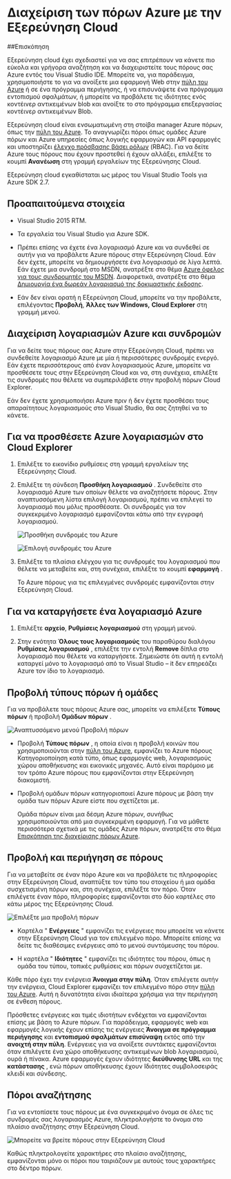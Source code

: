 <properties 
   pageTitle="Διαχείριση Azure πόρων με την Εξερεύνηση Cloud | Microsoft Azure"
   description="Μάθετε πώς να χρησιμοποιείτε Cloud Explorer για να περιηγηθείτε και να διαχειριστείτε πόρους Azure εντός Visual Studio."
   services="visual-studio-online"
   documentationCenter="na"
   authors="TomArcher"
   manager="douge"
   editor="" />
<tags 
   ms.service="multiple"
   ms.devlang="dotnet"
   ms.topic="article"
   ms.tgt_pltfrm="na"
   ms.workload="multiple"
   ms.date="08/15/2016"
   ms.author="tarcher" />

# <a name="managing-azure-resources-with-cloud-explorer"></a>Διαχείριση των πόρων Azure με την Εξερεύνηση Cloud

##<a name="overview"></a>Επισκόπηση

Εξερεύνηση cloud έχει σχεδιαστεί για να σας επιτρέπουν να κάνετε πιο εύκολα και γρήγορα αναζήτηση και να διαχειριστείτε τους πόρους σας Azure εντός του Visual Studio IDE. Μπορείτε να, για παράδειγμα, χρησιμοποιήστε το για να ανοίξετε μια εφαρμογή Web στην [πύλη του Azure](http://go.microsoft.com/fwlink/p/?LinkID=525040) ή σε ένα πρόγραμμα περιήγησης, ή να επισυνάψετε ένα πρόγραμμα εντοπισμού σφαλμάτων, ή μπορείτε να προβάλετε τις ιδιότητες ενός κοντέινερ αντικειμένων blob και ανοίξτε το στο πρόγραμμα επεξεργασίας κοντέινερ αντικειμένων Blob.

Εξερεύνηση cloud είναι ενσωματωμένη στη στοίβα manager Azure πόρων, όπως την [πύλη του Azure](http://go.microsoft.com/fwlink/p/?LinkID=525040). Το αναγνωρίζει πόροι όπως ομάδες Azure πόρων και Azure υπηρεσίες όπως λογικής εφαρμογών και API εφαρμογές και υποστηρίζει [έλεγχο πρόσβασης βάσει ρόλων](./active-directory/role-based-access-control-configure.md) (RBAC). Για να δείτε Azure τους πόρους που έχουν προστεθεί ή έχουν αλλάξει, επιλέξτε το κουμπί **Ανανέωση** στη γραμμή εργαλείων της Εξερεύνησης Cloud.

Εξερεύνηση cloud εγκαθίσταται ως μέρος του Visual Studio Tools για Azure SDK 2.7. 

## <a name="prerequisites"></a>Προαπαιτούμενα στοιχεία

- Visual Studio 2015 RTM.

- Τα εργαλεία του Visual Studio για Azure SDK. 
- Πρέπει επίσης να έχετε ένα λογαριασμό Azure και να συνδεθεί σε αυτήν για να προβάλετε Azure πόρους στην Εξερεύνηση Cloud. Εάν δεν έχετε, μπορείτε να δημιουργήσετε ένα λογαριασμό σε λίγα λεπτά. Εάν έχετε μια συνδρομή στο MSDN, ανατρέξτε στο θέμα [Azure όφελος για τους συνδρομητές του MSDN](https://azure.microsoft.com/pricing/member-offers/msdn-benefits-details/). Διαφορετικά, ανατρέξτε στο θέμα [Δημιουργία ένα δωρεάν λογαριασμό της δοκιμαστικής έκδοσης](https://azure.microsoft.com/pricing/free-trial/).

- Εάν δεν είναι ορατή η Εξερεύνηση Cloud, μπορείτε να την προβάλετε, επιλέγοντας **Προβολή**, **Άλλες των Windows,** **Cloud Explorer** στη γραμμή μενού.

## <a name="manage-azure-accounts-and-subscriptions"></a>Διαχείριση λογαριασμών Azure και συνδρομών

Για να δείτε τους πόρους σας Azure στην Εξερεύνηση Cloud, πρέπει να συνδεθείτε λογαριασμό Azure με μία ή περισσότερες συνδρομές ενεργό. Εάν έχετε περισσότερους από έναν λογαριασμούς Azure, μπορείτε να προσθέσετε τους στην Εξερεύνηση Cloud και να, στη συνέχεια, επιλέξτε τις συνδρομές που θέλετε να συμπεριλάβετε στην προβολή πόρων Cloud Explorer.

Εάν δεν έχετε χρησιμοποιήσει Azure πριν ή δεν έχετε προσθέσει τους απαραίτητους λογαριασμούς στο Visual Studio, θα σας ζητηθεί να το κάνετε.

## <a name="to-add-azure-accounts-to-cloud-explorer"></a>Για να προσθέσετε Azure λογαριασμών στο Cloud Explorer

1. Επιλέξτε το εικονίδιο ρυθμίσεις στη γραμμή εργαλείων της Εξερεύνησης Cloud.

1. Επιλέξτε τη σύνδεση **Προσθήκη λογαριασμού** . Συνδεθείτε στο λογαριασμό Azure των οποίων θέλετε να αναζητήσετε πόρους. Στην αναπτυσσόμενη λίστα επιλογή λογαριασμού, πρέπει να επιλεγεί το λογαριασμό που μόλις προσθέσατε. Οι συνδρομές για τον συγκεκριμένο λογαριασμό εμφανίζονται κάτω από την εγγραφή λογαριασμού.

    ![Προσθήκη συνδρομές του Azure](./media/vs-azure-tools-resources-managing-with-cloud-explorer/IC819514.png)

    ![Επιλογή συνδρομές του Azure](./media/vs-azure-tools-resources-managing-with-cloud-explorer/IC819515.png)

1. Επιλέξτε τα πλαίσια ελέγχου για τις συνδρομές του λογαριασμού που θέλετε να μεταβείτε και, στη συνέχεια, επιλέξτε το κουμπί **εφαρμογή** .

    Το Azure πόρους για τις επιλεγμένες συνδρομές εμφανίζονται στην Εξερεύνηση Cloud.

## <a name="to-remove-an-azure-account"></a>Για να καταργήσετε ένα λογαριασμό Azure

1. Επιλέξτε **αρχείο**, **Ρυθμίσεις λογαριασμού** στη γραμμή μενού.

1. Στην ενότητα **Όλους τους λογαριασμούς** του παραθύρου διαλόγου **Ρυθμίσεις λογαριασμού** , επιλέξτε την εντολή **Remove** δίπλα στο λογαριασμό που θέλετε να καταργήσετε. Σημειώστε ότι αυτή η εντολή καταργεί μόνο το λογαριασμό από το Visual Studio – it δεν επηρεάζει Azure τον ίδιο το λογαριασμό.

## <a name="view-resource-types-or-groups"></a>Προβολή τύπους πόρων ή ομάδες

Για να προβάλετε τους πόρους Azure σας, μπορείτε να επιλέξετε **Τύπους πόρων** ή προβολή **Ομάδων πόρων** .

![Αναπτυσσόμενο μενού Προβολή πόρων](./media/vs-azure-tools-resources-managing-with-cloud-explorer/IC819516.png)

- Προβολή **Τύπους πόρων** , η οποία είναι η προβολή κοινών που χρησιμοποιούνται στην [πύλη του Azure](http://go.microsoft.com/fwlink/p/?LinkID=525040), εμφανίζει το Azure πόρους Κατηγοριοποίηση κατά τύπο, όπως εφαρμογές web, λογαριασμούς χώρου αποθήκευσης και εικονικές μηχανές. Αυτό είναι παρόμοιο με τον τρόπο Azure πόρους που εμφανίζονται στην Εξερεύνηση διακομιστή.

- Προβολή ομάδων πόρων κατηγοριοποιεί Azure πόρους με βάση την ομάδα των πόρων Azure είστε που σχετίζεται με.

 
    Ομάδα πόρων είναι μια δέσμη Azure πόρων, συνήθως χρησιμοποιούνται από μια συγκεκριμένη εφαρμογή. Για να μάθετε περισσότερα σχετικά με τις ομάδες Azure πόρων, ανατρέξτε στο θέμα [Επισκόπηση της διαχείρισης πόρων Azure](./resource-group-overview.md).

## <a name="view-and-navigate-resources"></a>Προβολή και περιήγηση σε πόρους

Για να μεταβείτε σε έναν πόρο Azure και να προβάλετε τις πληροφορίες στην Εξερεύνηση Cloud, αναπτύξτε τον τύπο του στοιχείου ή μια ομάδα συσχετισμένη πόρων και, στη συνέχεια, επιλέξτε τον πόρο. Όταν επιλέγετε έναν πόρο, πληροφορίες εμφανίζονται στο δύο καρτέλες στο κάτω μέρος της Εξερεύνησης Cloud.

![Επιλέξτε μια προβολή πόρων](./media/vs-azure-tools-resources-managing-with-cloud-explorer/IC819517.png)

- Καρτέλα " **Ενέργειες** " εμφανίζει τις ενέργειες που μπορείτε να κάνετε στην Εξερεύνηση Cloud για τον επιλεγμένο πόρο. Μπορείτε επίσης να δείτε τις διαθέσιμες ενέργειες από το μενού συντόμευσης του πόρου.

- Η καρτέλα " **Ιδιότητες** " εμφανίζει τις ιδιότητες του πόρου, όπως η ομάδα του τύπου, τοπικές ρυθμίσεις και πόρων συσχετίζεται με.

Κάθε πόρο έχει την ενέργεια **Άνοιγμα στην πύλη**. Όταν επιλέγετε αυτήν την ενέργεια, Cloud Explorer εμφανίζει τον επιλεγμένο πόρο στην [πύλη του Azure](http://go.microsoft.com/fwlink/p/?LinkID=525040). Αυτή η δυνατότητα είναι ιδιαίτερα χρήσιμα για την περιήγηση σε ένθεση πόρους.

Πρόσθετες ενέργειες και τιμές ιδιοτήτων ενδέχεται να εμφανίζονται επίσης με βάση το Azure πόρων. Για παράδειγμα, εφαρμογές web και εφαρμογές λογικής έχουν επίσης τις ενέργειες **Άνοιγμα σε πρόγραμμα περιήγησης** και **εντοπισμού σφαλμάτων επισύναψη** εκτός από την **ανοιχτή στην πύλη**. Ενέργειες για να ανοίξετε συντάκτες εμφανίζονται όταν επιλέγετε ένα χώρο αποθήκευσης αντικειμένων blob λογαριασμού, ουρά ή πίνακα. Azure εφαρμογές έχουν ιδιότητες **διεύθυνσης URL** και της **κατάστασης** , ενώ πόρων αποθήκευσης έχουν Ιδιότητες συμβολοσειράς κλειδί και σύνδεσης.

## <a name="search-resources"></a>Πόροι αναζήτησης

Για να εντοπίσετε τους πόρους με ένα συγκεκριμένο όνομα σε όλες τις συνδρομές σας λογαριασμός Azure, πληκτρολογήστε το όνομα στο πλαίσιο αναζήτησης στην Εξερεύνηση Cloud.

![Μπορείτε να βρείτε πόρους στην Εξερεύνηση Cloud](./media/vs-azure-tools-resources-managing-with-cloud-explorer/IC820394.png)

Καθώς πληκτρολογείτε χαρακτήρες στο πλαίσιο αναζήτησης, εμφανίζονται μόνο οι πόροι που ταιριάζουν με αυτούς τους χαρακτήρες στο δέντρο πόρων.

